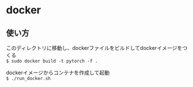 # docker
## 使い方
このディレクトリに移動し、dockerファイルをビルドしてdockerイメージをつくる  
`$ sudo docker build -t pytorch -f .`

dockerイメージからコンテナを作成して起動  
`$ ./run_docker.sh`
